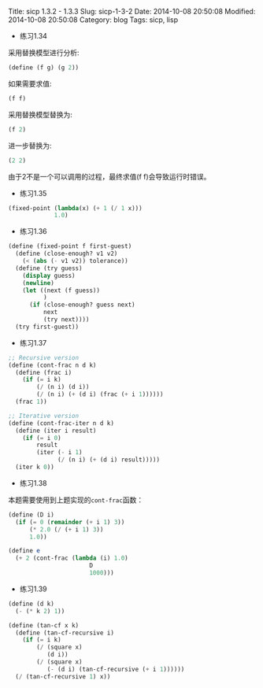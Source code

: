 Title: sicp 1.3.2 - 1.3.3
Slug: sicp-1-3-2
Date: 2014-10-08 20:50:08 
Modified: 2014-10-08 20:50:08 
Category: blog
Tags: sicp, lisp

* 练习1.34

采用替换模型进行分析:
``` Scheme
(define (f g) (g 2))
```
如果需要求值:
``` Scheme
(f f)
```
采用替换模型替换为:
``` Scheme
(f 2)
```
进一步替换为:
``` Scheme
(2 2)
```
由于2不是一个可以调用的过程，最终求值(f f)会导致运行时错误。

* 练习1.35

``` Scheme
(fixed-point (lambda(x) (+ 1 (/ 1 x)))
             1.0)
```

* 练习1.36

``` Scheme
(define (fixed-point f first-guest)
  (define (close-enough? v1 v2)
    (< (abs (- v1 v2)) tolerance))
  (define (try guess)
    (display guess)
    (newline)
    (let ((next (f guess))
          )
      (if (close-enough? guess next)
          next
          (try next))))
  (try first-guest))
```

* 练习1.37

``` Scheme
;; Recursive version
(define (cont-frac n d k)
  (define (frac i)
    (if (= i k)
        (/ (n i) (d i))
        (/ (n i) (+ (d i) (frac (+ i 1))))))
  (frac 1))

;; Iterative version
(define (cont-frac-iter n d k)
  (define (iter i result)
    (if (= i 0)
        result
        (iter (- i 1)
              (/ (n i) (+ (d i) result)))))
  (iter k 0))
```

* 练习1.38

本题需要使用到上题实现的`cont-frac`函数：

``` Scheme
(define (D i)
  (if (= 0 (remainder (+ i 1) 3))
      (* 2.0 (/ (+ i 1) 3))
      1.0))

(define e
  (+ 2 (cont-frac (lambda (i) 1.0)
                       D
                       1000)))
```

* 练习1.39

``` Scheme
(define (d k)
  (- (* k 2) 1))

(define (tan-cf x k)
  (define (tan-cf-recursive i)
    (if (= i k)
        (/ (square x)
           (d i))
        (/ (square x)
           (- (d i) (tan-cf-recursive (+ i 1))))))
  (/ (tan-cf-recursive 1) x))
```